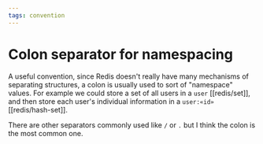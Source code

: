 ```yaml
---
tags: convention
---
```


# Colon separator for namespacing
A useful convention, since Redis doesn't really have many mechanisms of separating structures, a colon is usually used to sort of "namespace" values. For example we could store a set of all users in a `user` [[redis/set]], and then store each user's individual information in a `user:«id»` [[redis/hash-set]].

There are other separators commonly used like `/` or `.` but I think the colon is the most common one.
